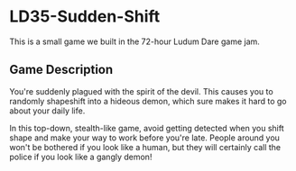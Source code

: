 # LD35-Sudden-Shift
This is a small game we built in the 72-hour Ludum Dare game jam. 

## Game Description
You're suddenly plagued with the spirit of the devil. This causes you to randomly shapeshift into a hideous demon, which sure makes it hard to go about your daily life. 

In this top-down, stealth-like game, avoid getting detected when you shift shape and make your way to work before you're late. People around you won't be bothered if you look like a human, but they will certainly call the police if you look like a gangly demon!


